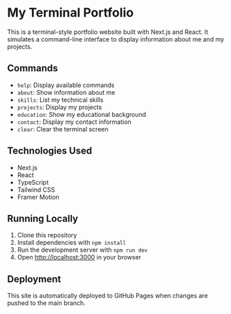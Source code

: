 # My Terminal Portfolio

This is a terminal-style portfolio website built with Next.js and React. It simulates a command-line interface to display information about me and my projects.

## Commands

- `help`: Display available commands
- `about`: Show information about me
- `skills`: List my technical skills
- `projects`: Display my projects
- `education`: Show my educational background
- `contact`: Display my contact information
- `clear`: Clear the terminal screen

## Technologies Used

- Next.js
- React
- TypeScript
- Tailwind CSS
- Framer Motion

## Running Locally

1. Clone this repository
2. Install dependencies with `npm install`
3. Run the development server with `npm run dev`
4. Open [http://localhost:3000](http://localhost:3000) in your browser

## Deployment

This site is automatically deployed to GitHub Pages when changes are pushed to the main branch.